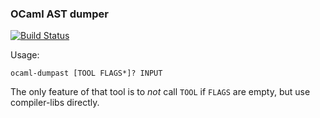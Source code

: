 ### OCaml AST dumper

[![Build Status](https://travis-ci.org/samoht/ocaml-dumpast.svg?branch=master)](https://travis-ci.org/samoht/ocaml-dumpast)

Usage:

```
ocaml-dumpast [TOOL FLAGS*]? INPUT
```

The only feature of that tool is to *not* call `TOOL` if
`FLAGS` are empty, but use compiler-libs directly.
